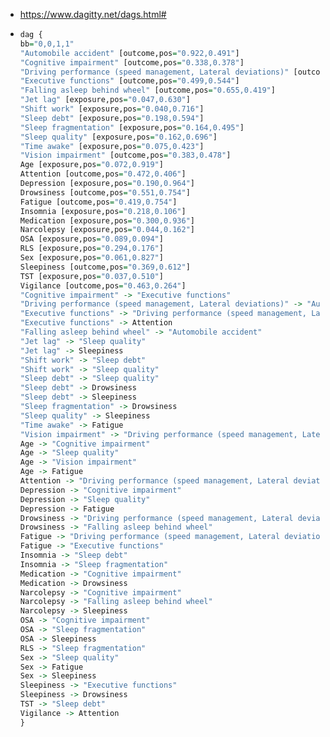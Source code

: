 - https://www.dagitty.net/dags.html#
- ```r
  dag {
  bb="0,0,1,1"
  "Automobile accident" [outcome,pos="0.922,0.491"]
  "Cognitive impairment" [outcome,pos="0.338,0.378"]
  "Driving performance (speed management, Lateral deviations)" [outcome,pos="0.685,0.613"]
  "Executive functions" [outcome,pos="0.499,0.544"]
  "Falling asleep behind wheel" [outcome,pos="0.655,0.419"]
  "Jet lag" [exposure,pos="0.047,0.630"]
  "Shift work" [exposure,pos="0.040,0.716"]
  "Sleep debt" [exposure,pos="0.198,0.594"]
  "Sleep fragmentation" [exposure,pos="0.164,0.495"]
  "Sleep quality" [exposure,pos="0.162,0.696"]
  "Time awake" [exposure,pos="0.075,0.423"]
  "Vision impairment" [outcome,pos="0.383,0.478"]
  Age [exposure,pos="0.072,0.919"]
  Attention [outcome,pos="0.472,0.406"]
  Depression [exposure,pos="0.190,0.964"]
  Drowsiness [outcome,pos="0.551,0.754"]
  Fatigue [outcome,pos="0.419,0.754"]
  Insomnia [exposure,pos="0.218,0.106"]
  Medication [exposure,pos="0.300,0.936"]
  Narcolepsy [exposure,pos="0.044,0.162"]
  OSA [exposure,pos="0.089,0.094"]
  RLS [exposure,pos="0.294,0.176"]
  Sex [exposure,pos="0.061,0.827"]
  Sleepiness [outcome,pos="0.369,0.612"]
  TST [exposure,pos="0.037,0.510"]
  Vigilance [outcome,pos="0.463,0.264"]
  "Cognitive impairment" -> "Executive functions"
  "Driving performance (speed management, Lateral deviations)" -> "Automobile accident"
  "Executive functions" -> "Driving performance (speed management, Lateral deviations)"
  "Executive functions" -> Attention
  "Falling asleep behind wheel" -> "Automobile accident"
  "Jet lag" -> "Sleep quality"
  "Jet lag" -> Sleepiness
  "Shift work" -> "Sleep debt"
  "Shift work" -> "Sleep quality"
  "Sleep debt" -> "Sleep quality"
  "Sleep debt" -> Drowsiness
  "Sleep debt" -> Sleepiness
  "Sleep fragmentation" -> Drowsiness
  "Sleep quality" -> Sleepiness
  "Time awake" -> Fatigue
  "Vision impairment" -> "Driving performance (speed management, Lateral deviations)"
  Age -> "Cognitive impairment"
  Age -> "Sleep quality"
  Age -> "Vision impairment"
  Age -> Fatigue
  Attention -> "Driving performance (speed management, Lateral deviations)"
  Depression -> "Cognitive impairment"
  Depression -> "Sleep quality"
  Depression -> Fatigue
  Drowsiness -> "Driving performance (speed management, Lateral deviations)"
  Drowsiness -> "Falling asleep behind wheel"
  Fatigue -> "Driving performance (speed management, Lateral deviations)"
  Fatigue -> "Executive functions"
  Insomnia -> "Sleep debt"
  Insomnia -> "Sleep fragmentation"
  Medication -> "Cognitive impairment"
  Medication -> Drowsiness
  Narcolepsy -> "Cognitive impairment"
  Narcolepsy -> "Falling asleep behind wheel"
  Narcolepsy -> Sleepiness
  OSA -> "Cognitive impairment"
  OSA -> "Sleep fragmentation"
  OSA -> Sleepiness
  RLS -> "Sleep fragmentation"
  Sex -> "Sleep quality"
  Sex -> Fatigue
  Sex -> Sleepiness
  Sleepiness -> "Executive functions"
  Sleepiness -> Drowsiness
  TST -> "Sleep debt"
  Vigilance -> Attention
  }
  
  ```